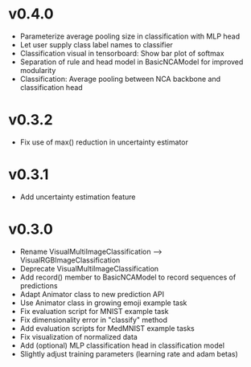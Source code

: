 # v0.4.0
* Parameterize average pooling size in classification with MLP head
* Let user supply class label names to classifier
* Classification visual in tensorboard: Show bar plot of softmax
* Separation of rule and head model in BasicNCAModel for improved modularity
* Classification: Average pooling between NCA backbone and classification head

# v0.3.2
* Fix use of max() reduction in uncertainty estimator

# v0.3.1
* Add uncertainty estimation feature

# v0.3.0
* Rename VisualMultiImageClassification --> VisualRGBImageClassification
* Deprecate VisualMultiImageClassification
* Add record() member to BasicNCAModel to record sequences of predictions
* Adapt Animator class to new prediction API
* Use Animator class in growing emoji example task
* Fix evaluation script for MNIST example task
* Fix dimensionality error in "classify" method
* Add evaluation scripts for MedMNIST example tasks
* Fix visualization of normalized data
* Add (optional) MLP classification head in classification model
* Slightly adjust training parameters (learning rate and adam betas)
